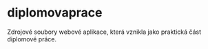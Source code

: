 # diplomovaprace
Zdrojové soubory webové aplikace, která vznikla jako praktická část diplomové práce.
